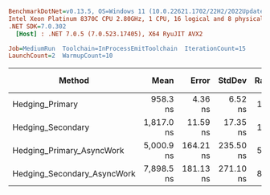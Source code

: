 ``` ini

BenchmarkDotNet=v0.13.5, OS=Windows 11 (10.0.22621.1702/22H2/2022Update/SunValley2), VM=Hyper-V
Intel Xeon Platinum 8370C CPU 2.80GHz, 1 CPU, 16 logical and 8 physical cores
.NET SDK=7.0.302
  [Host] : .NET 7.0.5 (7.0.523.17405), X64 RyuJIT AVX2

Job=MediumRun  Toolchain=InProcessEmitToolchain  IterationCount=15  
LaunchCount=2  WarmupCount=10  

```
|                      Method |       Mean |     Error |    StdDev | Ratio | RatioSD |   Gen0 |   Gen1 | Allocated | Alloc Ratio |
|---------------------------- |-----------:|----------:|----------:|------:|--------:|-------:|-------:|----------:|------------:|
|             Hedging_Primary |   958.3 ns |   4.36 ns |   6.52 ns |  1.00 |    0.00 | 0.0019 |      - |      80 B |        1.00 |
|           Hedging_Secondary | 1,817.0 ns |  11.59 ns |  17.35 ns |  1.90 |    0.01 | 0.0095 |      - |     280 B |        3.50 |
|   Hedging_Primary_AsyncWork | 5,000.9 ns | 164.21 ns | 235.50 ns |  5.21 |    0.23 | 0.0458 | 0.0229 |    1244 B |       15.55 |
| Hedging_Secondary_AsyncWork | 7,898.5 ns | 181.13 ns | 271.10 ns |  8.24 |    0.26 | 0.0687 | 0.0610 |    1755 B |       21.94 |
